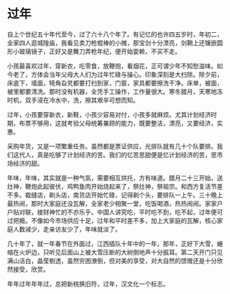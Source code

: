 # 过年

自上个世纪五十年代至今，过了六十八个年了。有记忆的也许四五岁时，年初二，全家四人逛城隍庙，我看见卖刀枪棍棒的小摊，那宝剑十分漂亮，剑鞘上还镶嵌圆形小玻璃镜子，正好又是舞刀弄枪年纪，便开始耍赖，不买不走。  

小孩最喜欢过年，穿新衣，吃零食，放鞭炮，看烟花，正可谓少年不知愁滋味。如今老了，方体会当年父母大人们为过年忙碌与操心。印象深刻是大扫除。除夕前，床底下，墙面，犄角旮旯都要打扫到家，门窗，家具都要擦洗干净。床单，被面，被里都要清洗。那时没有机器，全凭手工操作，工作量很大。寒冬腊月，天寒地冻时机，双手浸在冷水中，洗，擦其艰辛可想而知。  
 
过年，小孩要穿新衣，新鞋，小孩少容易对付，小孩多就麻烦。尤其计划经济时期，布票不够用，这就考验父母统筹兼顾的能力，既要整洁，漂亮，又要经济，实惠。  

采购年货，又是一项繁重任务。虽然都是票证供应，光排队就有几十个队要排。我们这代人，真是吃够了计划经济的苦。我们的忆苦思甜便是忆计划经济的苦，思市场经济的甜。  

年味，年味，其实就是一种气氛，需要相互烘托，方有味道。腊月二十三开始，送灶神，鞭炮此起彼伏，鸡鸭鱼肉开始烧起来了，祭灶神，祭祖宗。和西方复活节差不多。裁缝店，剃头店，南货店开始忙碌，记得剃个头，要排队一上午。三十晚上最热闹，那时大家庭还没瓦解，全家老少相聚一堂，吃饭喝酒，热热闹闹。家家户户贴对联，接财神忙的不亦乐乎。中国人讲究吃，平时吃不到，吃不起，过年便可过把瘾。不像如今市场供应十足，过年和平时差不多，加上大家庭的瓦解，核心家庭人数减少，走亲访友少了，年味就淡了。  

几十年了，就一年春节在外面过，江西插队十年中的一年，那年，正好下大雪，蜷缩在火炉边，只听见后面山上被大雪压断的大树倒地声十分振耳。第二天开门只见满山洁白，晶莹剔透，虽然穷困潦倒，但对美的享受，对大自然的馈赠还是十分欣然接受，欣赏。  

年年过年年年过，总把新桃换旧符，过年，汉文化一个标志。  
